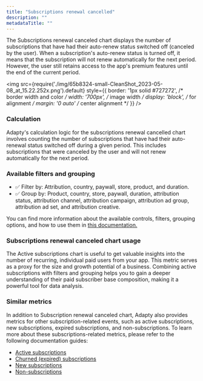 ```yaml
---
title: "Subscriptions renewal cancelled"
description: ""
metadataTitle: ""
---
```


The Subscriptions renewal canceled chart displays the number of subscriptions that have had their auto-renew status switched off (canceled by the user). When a subscription's auto-renew status is turned off, it means that the subscription will not renew automatically for the next period. However, the user still retains access to the app's premium features until the end of the current period.


<img
  src={require('./img/65b8324-small-CleanShot_2023-05-08_at_15.22.252x.png').default}
  style={{
    border: '1px solid #727272', /* border width and color */
    width: '700px', /* image width */
    display: 'block', /* for alignment */
    margin: '0 auto' /* center alignment */
  }}
/>





### Calculation

Adapty's calculation logic for the subscriptions renewal cancelled chart involves counting the number of subscriptions that have had their auto-renewal status switched off during a given period. This includes subscriptions that were canceled by the user and will not renew automatically for the next period.

### Available filters and grouping

- ✅ Filter by: Attribution, country, paywall, store, product, and duration. 
- ✅ Group by: Product, country, store, paywall, duration, attribution status, attribution channel, attribution campaign, attribution ad group, attribution ad set, and attribution creative.

You can find more information about the available controls, filters, grouping options, and how to use them in [this documentation.](https://docs.adapty.io/docs/controls-filters-grouping-compare-proceeds)

### Subscriptions renewal canceled chart usage

The Active subscriptions chart is useful to get valuable insights into the number of recurring, individual paid users from your app. This metric serves as a proxy for the size and growth potential of a business. Combining active subscriptions with filters and grouping helps you to gain a deeper understanding of their paid subscriber base composition, making it a powerful tool for data analysis.

### Similar metrics

In addition to Subscription renewal canceled chart, Adapty also provides metrics for other subscription-related events, such as active subscriptions, new subscriptions, expired subscriptions, and non-subscriptions. To learn more about these subscriptions-related metrics, please refer to the following documentation guides:

- [Active subscriptions](https://docs.adapty.io/docs/active-subscriptions)
- [Churned (expired) subscriptions](https://docs.adapty.io/docs/churned-expired-subscriptions)
- [New subscriptions](reactivated-subscriptions)
- [Non-subscriptions](https://docs.adapty.io/docs/non-subscriptions)